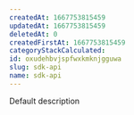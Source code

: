 ```yaml
---
createdAt: 1667753815459
updatedAt: 1667753815459
deletedAt: 0
createdFirstAt: 1667753815459
categoryStackCalculated: 
id: oxudehbvjspfwxkmknjgguwa
slug: sdk-api
name: sdk-api
---
```


Default description